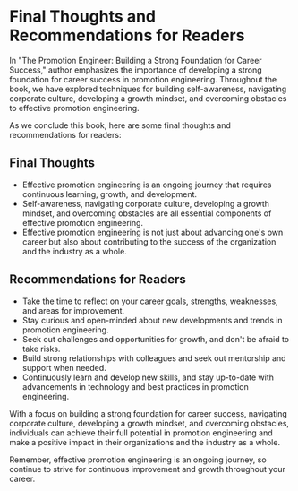 Final Thoughts and Recommendations for Readers
==========================================================

In "The Promotion Engineer: Building a Strong Foundation for Career Success," author emphasizes the importance of developing a strong foundation for career success in promotion engineering. Throughout the book, we have explored techniques for building self-awareness, navigating corporate culture, developing a growth mindset, and overcoming obstacles to effective promotion engineering.

As we conclude this book, here are some final thoughts and recommendations for readers:

Final Thoughts
--------------

* Effective promotion engineering is an ongoing journey that requires continuous learning, growth, and development.
* Self-awareness, navigating corporate culture, developing a growth mindset, and overcoming obstacles are all essential components of effective promotion engineering.
* Effective promotion engineering is not just about advancing one's own career but also about contributing to the success of the organization and the industry as a whole.

Recommendations for Readers
---------------------------

* Take the time to reflect on your career goals, strengths, weaknesses, and areas for improvement.
* Stay curious and open-minded about new developments and trends in promotion engineering.
* Seek out challenges and opportunities for growth, and don't be afraid to take risks.
* Build strong relationships with colleagues and seek out mentorship and support when needed.
* Continuously learn and develop new skills, and stay up-to-date with advancements in technology and best practices in promotion engineering.

With a focus on building a strong foundation for career success, navigating corporate culture, developing a growth mindset, and overcoming obstacles, individuals can achieve their full potential in promotion engineering and make a positive impact in their organizations and the industry as a whole.

Remember, effective promotion engineering is an ongoing journey, so continue to strive for continuous improvement and growth throughout your career.


